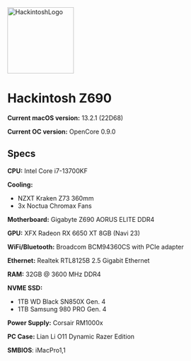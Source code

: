 <img src="https://i.imgur.com/IfsTVAq.png" height="150" title="HackintoshLogo">

# Hackintosh Z690

**Current macOS version:** 13.2.1 (22D68)

**Current OC version:** OpenCore 0.9.0

## Specs

**CPU:** Intel Core i7-13700KF

**Cooling:**

- NZXT Kraken Z73 360mm
- 3x Noctua Chromax Fans

**Motherboard:** Gigabyte Z690 AORUS ELITE DDR4

**GPU:** XFX Radeon RX 6650 XT 8GB (Navi 23)

**WiFi/Bluetooth:** Broadcom BCM94360CS with PCIe adapter

**Ethernet:** Realtek RTL8125B 2.5 Gigabit Ethernet

**RAM:** 32GB @ 3600 MHz DDR4

**NVME SSD:**

- 1TB WD Black SN850X Gen. 4
- 1TB Samsung 980 PRO Gen. 4

**Power Supply:** Corsair RM1000x

**PC Case:** Lian Li O11 Dynamic Razer Edition

**SMBIOS**: iMacPro1,1
